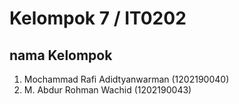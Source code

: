 # Kelompok 7 / IT0202

## nama Kelompok

1. Mochammad Rafi Adidtyanwarman (1202190040)
2. M. Abdur Rohman Wachid (1202190043)
